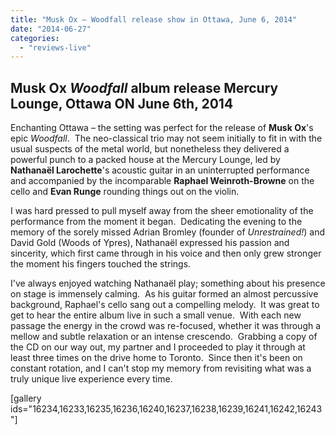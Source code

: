 ```yaml
---
title: "Musk Ox – Woodfall release show in Ottawa, June 6, 2014"
date: "2014-06-27"
categories: 
  - "reviews-live"
---
```


## Musk Ox _Woodfall_ album release Mercury Lounge, Ottawa ON June 6th, 2014

Enchanting Ottawa – the setting was perfect for the release of **Musk Ox**'s epic _Woodfall_.  The neo-classical trio may not seem initially to fit in with the usual suspects of the metal world, but nonetheless they delivered a powerful punch to a packed house at the Mercury Lounge, led by **Nathanaël Larochette**'s acoustic guitar in an uninterrupted performance and accompanied by the incomparable **Raphael Weinroth-Browne** on the cello and **Evan Runge** rounding things out on the violin.

I was hard pressed to pull myself away from the sheer emotionality of the performance from the moment it began.  Dedicating the evening to the memory of the sorely missed Adrian Bromley (founder of _Unrestrained!_) and David Gold (Woods of Ypres), Nathanaël expressed his passion and sincerity, which first came through in his voice and then only grew stronger the moment his fingers touched the strings.

I've always enjoyed watching Nathanaël play; something about his presence on stage is immensely calming.  As his guitar formed an almost percussive background, Raphael's cello sang out a compelling melody.  It was great to get to hear the entire album live in such a small venue.  With each new passage the energy in the crowd was re-focused, whether it was through a mellow and subtle relaxation or an intense crescendo.  Grabbing a copy of the CD on our way out, my partner and I proceeded to play it through at least three times on the drive home to Toronto.  Since then it's been on constant rotation, and I can't stop my memory from revisiting what was a truly unique live experience every time.

\[gallery ids="16234,16233,16235,16236,16240,16237,16238,16239,16241,16242,16243"\]
